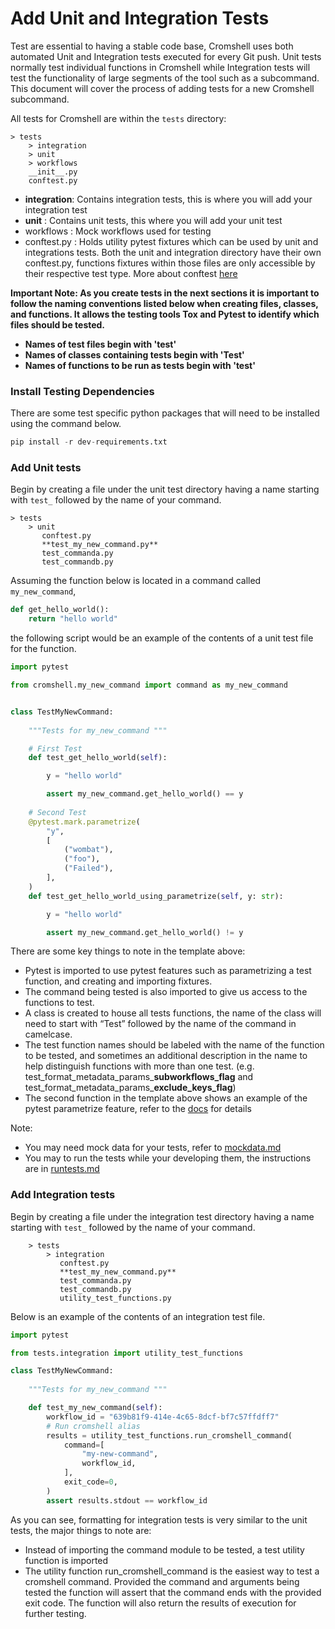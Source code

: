 # Add Unit and Integration Tests

Test are essential to having a stable code base, Cromshell uses both automated Unit and 
Integration tests executed for every Git push. Unit tests normally test individual 
functions in Cromshell while Integration tests will test the functionality of large 
segments of the tool such as a subcommand. This document will cover the process
of adding tests for a new Cromshell subcommand. 

All tests for Cromshell are within the `tests` directory:
```
> tests
    > integration
    > unit
    > workflows
    __init__.py
    conftest.py 
```
- **integration**: Contains integration tests, this is where you will add your integration test
- **unit** : Contains unit tests, this where you will add your unit test
- workflows : Mock workflows used for testing 
- conftest.py : Holds utility pytest fixtures which can be used by unit and integrations tests. Both the unit and integration directory have their own conftest.py, functions fixtures within those files are only accessible by their respective test type. More about conftest [here](https://docs.pytest.org/en/6.2.x/fixture.html)

**Important Note: As you create tests in the next sections it is important to follow the naming 
conventions listed below when creating files, classes, and functions. 
It allows the testing tools Tox and Pytest to identify which files should be tested.** 
- **Names of test files begin with 'test'**
- **Names of classes containing tests begin with 'Test'**  
- **Names of functions to be run as tests begin with 'test'**  

### Install Testing Dependencies
There are some test specific python packages that will need to be installed using 
the command below.
```python
pip install -r dev-requirements.txt
```
### Add Unit tests

Begin by creating a file under the unit test directory having a name starting 
with `test_` followed by the name of your command. 

```
> tests
    > unit
       conftest.py
       **test_my_new_command.py**
       test_commanda.py
       test_commandb.py
```

Assuming the function below is located in a command called `my_new_command`, 
```python
def get_hello_world():
    return "hello world"
```

the following script would be an example of the contents of a unit test 
file for the function.  
```python
import pytest

from cromshell.my_new_command import command as my_new_command


class TestMyNewCommand:
    
    """Tests for my_new_command """

    # First Test
    def test_get_hello_world(self):

        y = "hello world"

        assert my_new_command.get_hello_world() == y
    
    # Second Test
    @pytest.mark.parametrize(        
        "y",
        [
            ("wombat"),
            ("foo"),
            ("Failed"),
        ],
    )
    def test_get_hello_world_using_parametrize(self, y: str):

        y = "hello world"

        assert my_new_command.get_hello_world() != y
```

There are some key things to note in the template above:
- Pytest is imported to use pytest features such as parametrizing a test function, 
and creating and importing fixtures. 
- The command being tested is also imported to give us access to the functions to test. 
- A class is created to house all tests functions, the name of the class will need to 
start with “Test” followed by the name of the command in camelcase.
- The test function names should be labeled with the name of the function to be tested, 
and sometimes an additional description in the name to help distinguish functions with 
more than one test. (e.g. test_format_metadata_params_**subworkflows_flag** and 
test_format_metadata_params_**exclude_keys_flag**)
- The second function in the template above shows an example of the pytest parametrize 
feature, refer to the [docs](https://docs.pytest.org/en/6.2.x/parametrize.html) for details

Note:
- You may need mock data for your tests, refer to [mockdata.md](../developer_docs/mockdata.md)
- You may to run the tests while your developing them, the instructions are in [runtests.md](../developer_docs/runtests.md) 

### Add Integration tests

Begin by creating a file under the integration test directory having a name starting 
with `test_` followed by the name of your command. 
```
    > tests
        > integration
           conftest.py
           **test_my_new_command.py**
           test_commanda.py
           test_commandb.py
           utility_test_functions.py
```

Below is an example of the contents of an integration test file. 

```python
import pytest

from tests.integration import utility_test_functions

class TestMyNewCommand:
    
    """Tests for my_new_command """

    def test_my_new_command(self):
        workflow_id = "639b81f9-414e-4c65-8dcf-bf7c57ffdff7"
        # Run cromshell alias
        results = utility_test_functions.run_cromshell_command(
            command=[
                "my-new-command",
                workflow_id,
            ],
            exit_code=0,
        )
        assert results.stdout == workflow_id
```

As you can see, formatting for integration tests is very similar to the unit tests, 
the major things to note are:
- Instead of importing the command module to be tested, a test utility function is imported
- The utility function run_cromshell_command is the easiest way to test a cromshell 
command. Provided the command and arguments being tested the function will assert that 
the command ends with the provided exit code. The function will also return the results 
of execution for further testing. 

